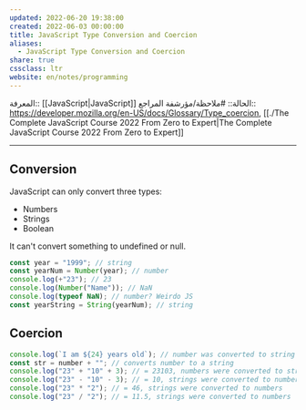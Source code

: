 ```yaml
---
updated: 2022-06-20 19:38:00
created: 2022-06-03 00:00:00
title: JavaScript Type Conversion and Coercion
aliases:
  - JavaScript Type Conversion and Coercion
share: true
cssclass: ltr
website: en/notes/programming
---
```


المعرفة:: [[JavaScript|JavaScript]]
الحالة:: #ملاحظة/مؤرشفة
المراجع:: <https://developer.mozilla.org/en-US/docs/Glossary/Type_coercion>, [[./The Complete JavaScript Course 2022 From Zero to Expert|The Complete JavaScript Course 2022 From Zero to Expert]]

---

## Conversion

JavaScript can only convert three types:

- Numbers
- Strings
- Boolean

It can't convert something to undefined or null.

```js
const year = "1999"; // string
const yearNum = Number(year); // number
console.log(+"23"); // 23
console.log(Number("Name")); // NaN
console.log(typeof NaN); // number? Weirdo JS
const yearString = String(yearNum); // string
```

## Coercion

```js
console.log(`I am ${24} years old`); // number was converted to string
const str = number + ""; // converts number to a string
console.log("23" + "10" + 3); // = 23103, numbers were converted to strings and concatenated
console.log("23" - "10" - 3); // = 10, strings were converted to numbers
console.log("23" * "2"); // = 46, strings were converted to numbers
console.log("23" / "2"); // = 11.5, strings were converted to numbers
```
